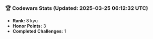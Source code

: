 ### 🏆 Codewars Stats (Updated: 2025-03-25 06:12:32 UTC)

- **Rank:** 8 kyu
- **Honor Points:** 3
- **Completed Challenges:** 1

